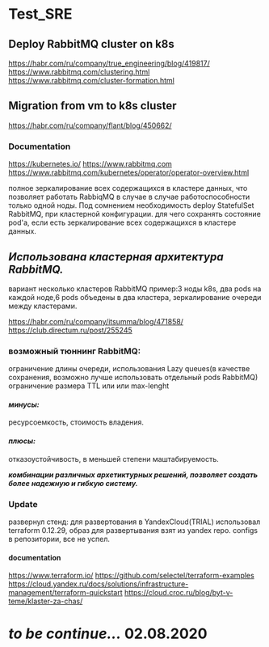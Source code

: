 # Test_SRE

## Deploy RabbitMQ cluster on k8s
 https://habr.com/ru/company/true_engineering/blog/419817/
 https://www.rabbitmq.com/clustering.html
 https://www.rabbitmq.com/cluster-formation.html

## Migration from vm to k8s cluster
 https://habr.com/ru/company/flant/blog/450662/ 

### Documentation

 https://kubernetes.io/
 https://www.rabbitmq.com
 https://www.rabbitmq.com/kubernetes/operator/operator-overview.html

полное зеркалирование всех содержащихся в кластере данных, что позволяет работать RabbiqMQ
в случае в случае работоспособности только одной ноды.
Под сомнением необходимость deploy StatefulSet RabbitMQ, при кластерной конфигурации.
для чего сохранять состояние pod'а, если есть зеркалирование всех содержащихся в кластере данных.

## ***Использована кластерная архитектура RabbitMQ.***
вариант несколько кластеров RabbitMQ
пример:3 ноды k8s, два pods на каждой ноде,6 pods объедены в два кластера,
зеркалирование очереди между кластерами.

https://habr.com/ru/company/itsumma/blog/471858/
https://club.directum.ru/post/255245

### **возможный тюннинг RabbitMQ:**
ограничение длины очереди,
использования Lazy queues(в качестве сохранения, возможно лучше использовать отдельный pods RabbitMQ)
ограничение размера TTL или или max-lenght

#### ***минусы:***
ресурсоемкость, стоимость владения.
 
#### ***плюсы:***
отказоустойчивость, в меньшей степени маштабируемость.

***комбинации различных архетиктурных решений, позволяет создать более надежную и гибкую систему.***

### Update
развернул стенд:
для развертования в YandexCloud(TRIAL) использовал terraform 0.12.29, образ для развертывания взят из yandex repo.
configs в репозитории, все не успел.
    
#### documentation
  https://www.terraform.io/
  https://github.com/selectel/terraform-examples
  https://cloud.yandex.ru/docs/solutions/infrastructure-management/terraform-quickstart
  https://cloud.croc.ru/blog/byt-v-teme/klaster-za-chas/

# ***to be continue...***   02.08.2020